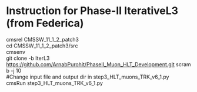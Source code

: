 # Instruction for Phase-II IterativeL3 (from Federica)
cmsrel CMSSW_11_1_2_patch3\
cd CMSSW_11_1_2_patch3/src\
cmsenv\
git clone -b IterL3 https://github.com/ArnabPurohit/PhaseII_Muon_HLT_Development.git
scram b -j 10\
#Change input file and output dir in step3_HLT_muons_TRK_v6_1.py\
cmsRun step3_HLT_muons_TRK_v6_1.py